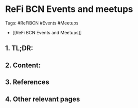 # ReFi BCN Events and meetups
Tags: #ReFiBCN #Events #Meetups

- [[ReFi BCN Events and Meetups]]

## 1. TL;DR:


## 2. Content:


## 3. References


## 4. Other relevant pages
